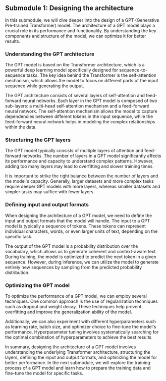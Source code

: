 ## Submodule 1: Designing the architecture

In this submodule, we will dive deeper into the design of a GPT (Generative Pre-trained Transformer) model. The architecture of a GPT model plays a crucial role in its performance and functionality. By understanding the key components and structure of the model, we can optimize it for better results.

### Understanding the GPT architecture

The GPT model is based on the Transformer architecture, which is a powerful deep learning model specifically designed for sequence-to-sequence tasks. The key idea behind the Transformer is the self-attention mechanism, which allows the model to focus on different parts of the input sequence while generating the output.

The GPT architecture consists of several layers of self-attention and feed-forward neural networks. Each layer in the GPT model is composed of two sub-layers: a multi-head self-attention mechanism and a feed-forward neural network. The self-attention mechanism allows the model to capture dependencies between different tokens in the input sequence, while the feed-forward neural network helps in modeling the complex relationships within the data.

### Structuring the GPT layers

The GPT model typically consists of multiple layers of attention and feed-forward networks. The number of layers in a GPT model significantly affects its performance and capacity to understand complex patterns. However, adding too many layers may lead to overfitting and slower training times.

It is important to strike the right balance between the number of layers and the model's capacity. Generally, larger datasets and more complex tasks require deeper GPT models with more layers, whereas smaller datasets and simpler tasks may suffice with fewer layers.

### Defining input and output formats

When designing the architecture of a GPT model, we need to define the input and output formats that the model will handle. The input to a GPT model is typically a sequence of tokens. These tokens can represent individual characters, words, or even larger units of text, depending on the specific task.

The output of the GPT model is a probability distribution over the vocabulary, which allows us to generate coherent and context-aware text. During training, the model is optimized to predict the next token in a given sequence. However, during inference, we can utilize the model to generate entirely new sequences by sampling from the predicted probability distribution.

### Optimizing the GPT model

To optimize the performance of a GPT model, we can employ several techniques. One common approach is the use of regularization techniques such as dropout and weight decay. These techniques help prevent overfitting and improve the generalization ability of the model.

Additionally, we can also experiment with different hyperparameters such as learning rate, batch size, and optimizer choice to fine-tune the model's performance. Hyperparameter tuning involves systematically searching for the optimal combination of hyperparameters to achieve the best results.

In summary, designing the architecture of a GPT model involves understanding the underlying Transformer architecture, structuring the layers, defining the input and output formats, and optimizing the model for better performance. In the next submodule, we will explore the training process of a GPT model and learn how to prepare the training data and fine-tune the model for specific tasks.